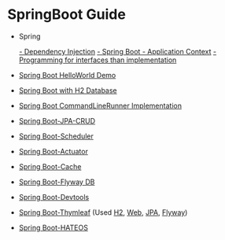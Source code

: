# SpringBoot Guide
- Spring 

    [ - Dependency Injection](DependencyInjection.md)
    [ - Spring Boot - Application Context](spring-boot-applicationContext/README.md)
    [ - Programming for interfaces than implementation](ProgrammingInterface.md)
- [Spring Boot HelloWorld Demo](spring-boot-demo/README.md)
- [Spring Boot with H2 Database](spring-boot-H2DB/README.md)
- [Spring Boot CommandLineRunner Implementation](spring-boot-cmdLineRunner/README.md)
- [Spring Boot-JPA-CRUD](spring-boot-JPA-CRUD/README.md)
- [Spring Boot-Scheduler](spring-boot-scheduler/README.md)
- [Spring Boot-Actuator](spring-boot-actuator/README.md)
- [Spring Boot-Cache](spring-boot-cache/README.md)
- [Spring Boot-Flyway DB](spring-boot-flyway/README.md)
- [Spring Boot-Devtools](spring-boot-devtools/README.md)
- [Spring Boot-Thymleaf](spring-boot-thymleaf/README.md)  (Used [H2](spring-boot-H2DB/README.md), [Web](spring-boot-demo/README.md), [JPA](spring-boot-JPA-CRUD/README.md), [Flyway](spring-boot-flyway/README.md))
- [Spring Boot-HATEOS](spring-boot-hateos/README.md)